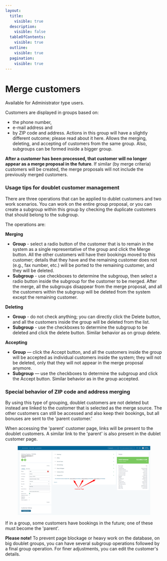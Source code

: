 ```yaml
---
layout:
  title:
    visible: true
  description:
    visible: false
  tableOfContents:
    visible: true
  outline:
    visible: true
  pagination:
    visible: true
---
```


# Merge customers

Available for Administrator type users.

Customers are displayed in groups based on:

* the phone number,
* e-mail address and
* by ZIP code and address. Actions in this group will have a slightly different outcome; please read about it here. Allows the merging, deleting, and accepting of customers from the same group. Also, subgroups can be formed inside a bigger group.

**After a customer has been processed, that customer will no longer appear as a merge proposal in the future**. If similar (by merge criteria) customers will be created, the merge proposals will not include the previously merged customers.

### Usage tips for doublet customer management

There are three operations that can be applied to dublet customers and two work scenarios. You can work on the entire group proposal, or you can create a subgroup within this group by checking the duplicate customers that should belong to the subgroup.

The operations are:

**Merging**

* **Group** - select a radio button of the customer that is to remain in the system as a single representative of the group and click the Merge button. All the other customers will have their bookings moved to this customer; details that they have and the remaining customer does not (e.g., fax number, etc.) will be ported to the remaining customer, and they will be deleted.
* **Subgroup** - use checkboxes to determine the subgroup, then select a radio button inside the subgroup for the customer to be merged. After the merge, all the subgroups disappear from the merge proposal, and all the customers within the subgroup will be deleted from the system except the remaining customer.

**Deleting**

* **Group** - do not check anything; you can directly click the Delete button, and all the customers inside the group will be deleted from the list.
* **Subgroup** - use the checkboxes to determine the subgroup to be deleted and click the delete button. Similar behavior as on group delete.

**Accepting**

* **Group** — click the Accept button, and all the customers inside the group will be accepted as individual customers inside the system; they will not be deleted, only that they will not appear in the merge proposal anymore.
* **Subgroup** — use the checkboxes to determine the subgroup and click the Accept button. Similar behavior as in the group accepted.

### Special behavior of ZIP code and address merging

By using this type of grouping, doublet customers are not deleted but instead are linked to the customer that is selected as the merge source. The other customers can still be accessed and also keep their bookings, but all bonuses are sent to the 'parent customer.'

When accessing the 'parent' customer page, links will be present to the doublet customers. A similar link to the 'parent' is also present in the dublet customer page.

<figure><img src=".gitbook/assets/69d3b6e8-726a-421c-ba1c-b4ca7124becd.webp" alt=""><figcaption></figcaption></figure>

If in a group, some customers have bookings in the future; one of these must become the 'parent'.

**Please note!** To prevent page blockage or heavy work on the database, on big doublet groups, you can have several subgroup operations followed by a final group operation. For finer adjustments, you can edit the customer's details.
